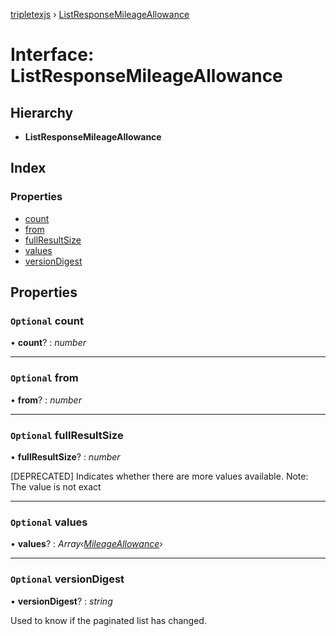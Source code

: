 [tripletexjs](../README.md) › [ListResponseMileageAllowance](listresponsemileageallowance.md)

# Interface: ListResponseMileageAllowance

## Hierarchy

* **ListResponseMileageAllowance**

## Index

### Properties

* [count](listresponsemileageallowance.md#optional-count)
* [from](listresponsemileageallowance.md#optional-from)
* [fullResultSize](listresponsemileageallowance.md#optional-fullresultsize)
* [values](listresponsemileageallowance.md#optional-values)
* [versionDigest](listresponsemileageallowance.md#optional-versiondigest)

## Properties

### `Optional` count

• **count**? : *number*

___

### `Optional` from

• **from**? : *number*

___

### `Optional` fullResultSize

• **fullResultSize**? : *number*

[DEPRECATED] Indicates whether there are more values available. Note: The value is not exact

___

### `Optional` values

• **values**? : *Array‹[MileageAllowance](mileageallowance.md)›*

___

### `Optional` versionDigest

• **versionDigest**? : *string*

Used to know if the paginated list has changed.
